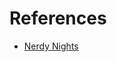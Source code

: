 References
==========
 * [Nerdy Nights](http://www.nintendoage.com/pub/faq/NA/nerdy_nights_out.html)

